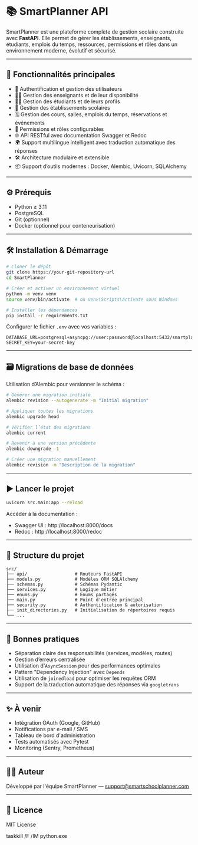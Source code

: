 # 📚 SmartPlanner API

SmartPlanner est une plateforme complète de gestion scolaire construite avec **FastAPI**. Elle permet de gérer les établissements, enseignants, étudiants, emplois du temps, ressources, permissions et rôles dans un environnement moderne, évolutif et sécurisé.

---

## 🚀 Fonctionnalités principales

- 🔐 Authentification et gestion des utilisateurs
- 🧑‍🏫 Gestion des enseignants et de leur disponibilité
- 🧑‍🎓 Gestion des étudiants et de leurs profils
- 🏫 Gestion des établissements scolaires
- 🗓️ Gestion des cours, salles, emplois du temps, réservations et événements
- 🔄 Permissions et rôles configurables
- 🌐 API RESTful avec documentation Swagger et Redoc
- 🌍 Support multilingue intelligent avec traduction automatique des réponses
- 🛠️ Architecture modulaire et extensible
- 📦 Support d’outils modernes : Docker, Alembic, Uvicorn, SQLAlchemy

---

## ⚙️ Prérequis

- Python ≥ 3.11
- PostgreSQL
- Git (optionnel)
- Docker (optionnel pour conteneurisation)

---

## 🛠️ Installation & Démarrage

```bash
# Cloner le dépôt
git clone https://your-git-repository-url
cd SmartPlanner

# Créer et activer un environnement virtuel
python -m venv venv
source venv/bin/activate  # ou venv\Scripts\activate sous Windows

# Installer les dépendances
pip install -r requirements.txt
```

Configurer le fichier `.env` avec vos variables :

```
DATABASE_URL=postgresql+asyncpg://user:password@localhost:5432/smartplanner
SECRET_KEY=your-secret-key
```

---

## 🗃️ Migrations de base de données

Utilisation d’Alembic pour versionner le schéma :

```bash
# Générer une migration initiale
alembic revision --autogenerate -m "Initial migration"

# Appliquer toutes les migrations
alembic upgrade head

# Vérifier l’état des migrations
alembic current

# Revenir à une version précédente
alembic downgrade -1

# Créer une migration manuellement
alembic revision -m "Description de la migration"
```

---

## ▶️ Lancer le projet

```bash
uvicorn src.main:app --reload
```

Accéder à la documentation :

- Swagger UI : http://localhost:8000/docs
- Redoc : http://localhost:8000/redoc

---

## 📁 Structure du projet

```
src/
├── api/                  # Routeurs FastAPI
├── models.py             # Modèles ORM SQLAlchemy
├── schemas.py            # Schémas Pydantic
├── services.py           # Logique métier
├── enums.py              # Enums partagés
├── main.py               # Point d'entrée principal
├── security.py           # Authentification & autorisation
├── init_directories.py   # Initialisation de répertoires requis
└── ...
```

---

## 🧠 Bonnes pratiques

- Séparation claire des responsabilités (services, modèles, routes)
- Gestion d’erreurs centralisée
- Utilisation d'`AsyncSession` pour des performances optimales
- Pattern "Dependency Injection" avec `Depends`
- Utilisation de `joinedload` pour optimiser les requêtes ORM
- Support de la traduction automatique des réponses via `googletrans`

---

## ✨ À venir

- Intégration OAuth (Google, GitHub)
- Notifications par e-mail / SMS
- Tableau de bord d'administration
- Tests automatisés avec Pytest
- Monitoring (Sentry, Prometheus)

---

## 👨‍💻 Auteur

Développé par l'équipe SmartPlanner — [support@smartschoolplanner.com](mailto:support@smartschoolplanner.com)

---

## 📝 Licence

MIT License

taskkill /F /IM python.exe
